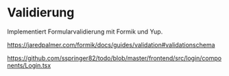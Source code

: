 # Validierung

Implementiert Formularvalidierung mit Formik und Yup.

https://jaredpalmer.com/formik/docs/guides/validation#validationschema

https://github.com/sspringer82/todo/blob/master/frontend/src/login/components/Login.tsx
